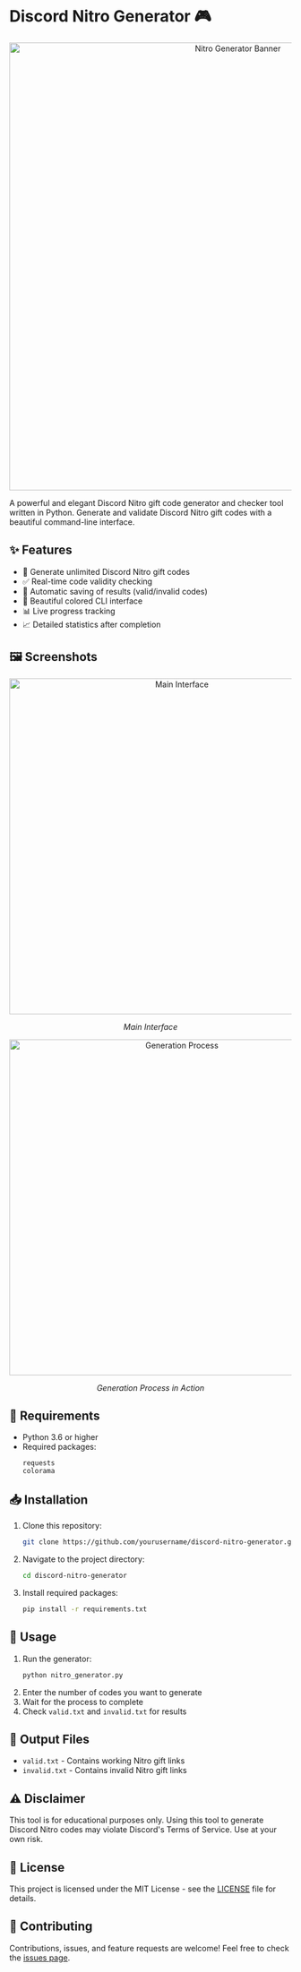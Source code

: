 # Discord Nitro Generator 🎮
<div align="center">
  <img src="[https://imgur.com/a/ZWn1NX6](https://imgur.com/a/ZWn1NX6)" alt="Nitro Generator Banner" width="800"/>
</div>

A powerful and elegant Discord Nitro gift code generator and checker tool written in Python. Generate and validate Discord Nitro gift codes with a beautiful command-line interface.

## ✨ Features

- 🎲 Generate unlimited Discord Nitro gift codes
- ✅ Real-time code validity checking
- 💾 Automatic saving of results (valid/invalid codes)
- 🎨 Beautiful colored CLI interface
- 📊 Live progress tracking
- 📈 Detailed statistics after completion

## 🖼️ Screenshots

<div align="center">
  <img src="https://i.imgur.com/example1.png" alt="Main Interface" width="600"/>
  <p><i>Main Interface</i></p>
  
  <img src="https://i.imgur.com/example2.png" alt="Generation Process" width="600"/>
  <p><i>Generation Process in Action</i></p>
</div>

## 🔧 Requirements

- Python 3.6 or higher
- Required packages:
  ```
  requests
  colorama
  ```

## 📥 Installation

1. Clone this repository:
   ```bash
   git clone https://github.com/yourusername/discord-nitro-generator.git
   ```

2. Navigate to the project directory:
   ```bash
   cd discord-nitro-generator
   ```

3. Install required packages:
   ```bash
   pip install -r requirements.txt
   ```

## 🚀 Usage

1. Run the generator:
   ```bash
   python nitro_generator.py
   ```
2. Enter the number of codes you want to generate
3. Wait for the process to complete
4. Check `valid.txt` and `invalid.txt` for results

## 📝 Output Files

- `valid.txt` - Contains working Nitro gift links
- `invalid.txt` - Contains invalid Nitro gift links

## ⚠️ Disclaimer

This tool is for educational purposes only. Using this tool to generate Discord Nitro codes may violate Discord's Terms of Service. Use at your own risk.

## 📜 License

This project is licensed under the MIT License - see the [LICENSE](LICENSE) file for details.

## 🤝 Contributing

Contributions, issues, and feature requests are welcome! Feel free to check the [issues page](https://github.com/NurAlex214/DiscordNitroGenerator/issues).
